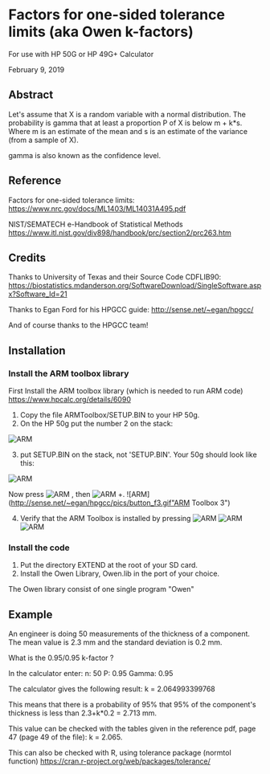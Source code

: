 # Factors for one-sided tolerance limits (aka Owen k-factors)

For use with HP 50G or HP 49G+ Calculator

February 9, 2019

## Abstract
Let's assume that X is a random variable with a normal distribution.
The probability is gamma that at least a proportion P of X is below m + k*s.
Where m is an estimate of the mean and s is an estimate of the variance (from
a sample of X).

gamma is also known as the confidence level.

## Reference
Factors for one-sided tolerance limits:
https://www.nrc.gov/docs/ML1403/ML14031A495.pdf

NIST/SEMATECH e-Handbook of Statistical Methods
https://www.itl.nist.gov/div898/handbook/prc/section2/prc263.htm

## Credits
Thanks to University of Texas and their Source Code CDFLIB90:
https://biostatistics.mdanderson.org/SoftwareDownload/SingleSoftware.aspx?Software_Id=21

Thanks to Egan Ford for his HPGCC guide:
http://sense.net/~egan/hpgcc/

And of course thanks to the HPGCC team!

## Installation

### Install the ARM toolbox library

First Install the ARM toolbox library (which is needed to run ARM code)
https://www.hpcalc.org/details/6090

1. Copy the file ARMToolbox/SETUP.BIN to your HP 50g.
2. On the HP 50g put the number 2 on the stack:

![ARM](http://sense.net/~egan/hpgcc/pics/armtool1.gif "ARM Toolbox 1")

3. put SETUP.BIN on the stack, not 'SETUP.BIN'.  Your 50g should look like this:

![ARM](http://sense.net/~egan/hpgcc/pics/armtool2.gif "ARM Toolbox 2")

Now press ![ARM](http://sense.net/~egan/hpgcc/pics/botton_eval.gif "ARM Toolbox 2") , then ![ARM](http://sense.net/~egan/hpgcc/pics/botton_on.gif "ARM Toolbox b") +.
![ARM](http://sense.net/~egan/hpgcc/pics/button_f3.gif"ARM Toolbox 3") 

4. Verify that the ARM Toolbox is installed by pressing ![ARM](http://sense.net/~egan/hpgcc/pics/button_right.gif "ARM Toolbox r") ![ARM](http://sense.net/~egan/hpgcc/pics/button_two.gif "ARM Toolbox 2") ![ARM](http://sense.net/~egan/hpgcc/pics/soft_armto.gif "ARM Toolbox soft")

### Install the code

1. Put the directory EXTEND at the root of your SD card.
2. Install the Owen Library, Owen.lib in the port of your choice.

The Owen library consist of one single program "Owen"

## Example
An engineer is doing 50 measurements of the thickness of a component. The mean value is 2.3 mm and the
standard deviation is 0.2 mm.

What is the 0.95/0.95 k-factor ?

In the calculator enter:
n: 50
P: 0.95
Gamma: 0.95

The calculator gives the following result:
k = 2.064993399768

This means that there is a probability of 95% that 95% of the component's
thickness is less than 2.3+k*0.2 = 2.713 mm.

This value can be checked with the tables given in the reference pdf, page 47
(page 49 of the file): k = 2.065.

This can also be checked with R, using tolerance package (normtol function)
https://cran.r-project.org/web/packages/tolerance/
